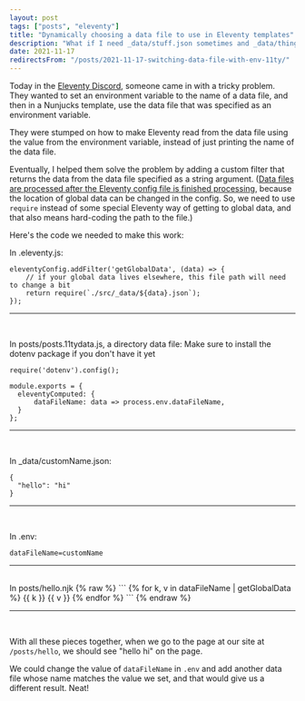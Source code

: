 ```yaml
---
layout: post
tags: ["posts", "eleventy"]
title: "Dynamically choosing a data file to use in Eleventy templates"
description: "What if I need _data/stuff.json sometimes and _data/thing.json other times?"
date: 2021-11-17
redirectsFrom: "/posts/2021-11-17-switching-data-file-with-env-11ty/"
---
```


Today in the [Eleventy Discord](https://www.11ty.dev/blog/discord/), someone came in with a tricky problem. They wanted to set an environment variable to the name of a data file, and then in a Nunjucks template, use the data file that was specified as an environment variable. 

They were stumped on how to make Eleventy read from the data file using the value from the environment variable, instead of just printing the name of the data file. 

Eventually, I helped them solve the problem by adding a custom filter that returns the data from the data file specified as a string argument. ([Data files are processed after the Eleventy config file is finished processing](https://github.com/11ty/eleventy/issues/1231), because the location of global data can be changed in the config. So, we need to use `require` instead of some special Eleventy way of getting to global data, and that also means hard-coding the path to the file.)

Here's the code we needed to make this work: 

In .eleventy.js:
```
eleventyConfig.addFilter('getGlobalData', (data) => {
    // if your global data lives elsewhere, this file path will need to change a bit
    return require(`./src/_data/${data}.json`);
});
```

<hr />
<br />

In posts/posts.11tydata.js, a directory data file: 
Make sure to install the dotenv package if you don't have it yet
```
require('dotenv').config();

module.exports = {
  eleventyComputed: {
      dataFileName: data => process.env.dataFileName,
  }
};
```

<hr />
<br />

In _data/customName.json:
```
{
  "hello": "hi"
}
```

<hr />
<br />

In .env:

```
dataFileName=customName
```

<hr />
<br />
In posts/hello.njk
{% raw %}
```
{% for k, v in dataFileName | getGlobalData %}
   {{ k }} {{ v }}
{% endfor %}
```
{% endraw %}

<hr />
<br />

With all these pieces together, when we go to the page at our site at `/posts/hello`, we should see "hello hi" on the page.

We could change the value of `dataFileName` in `.env` and add another data file whose name matches the value we set, and that would give us a different result. Neat!

